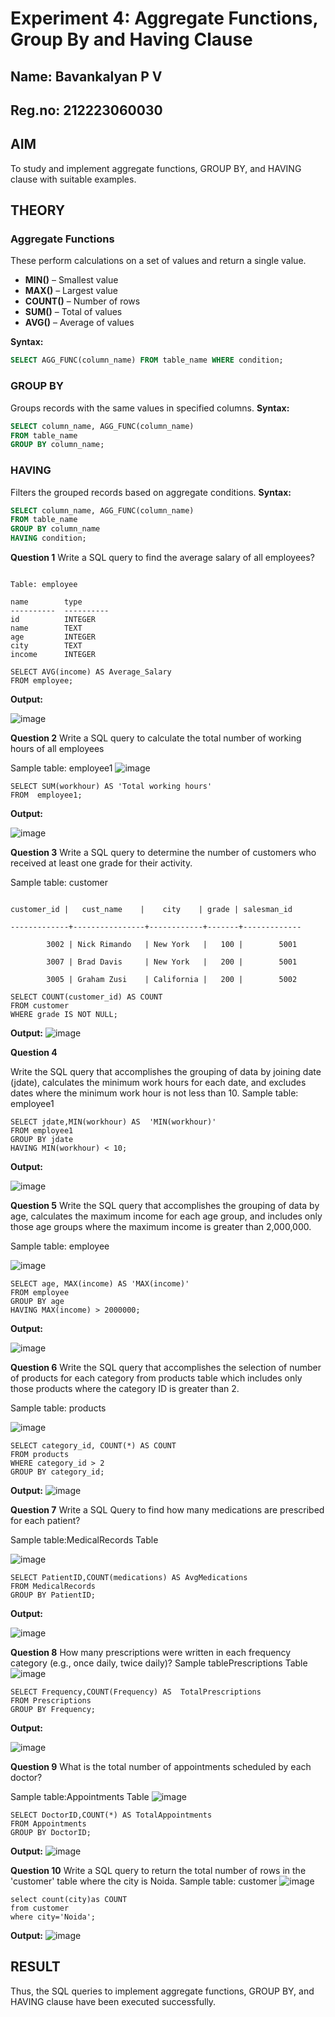 # Experiment 4: Aggregate Functions, Group By and Having Clause
## Name: Bavankalyan P V
## Reg.no: 212223060030
## AIM
To study and implement aggregate functions, GROUP BY, and HAVING clause with suitable examples.

## THEORY

### Aggregate Functions
These perform calculations on a set of values and return a single value.

- **MIN()** – Smallest value  
- **MAX()** – Largest value  
- **COUNT()** – Number of rows  
- **SUM()** – Total of values  
- **AVG()** – Average of values

**Syntax:**
```sql
SELECT AGG_FUNC(column_name) FROM table_name WHERE condition;
```
### GROUP BY
Groups records with the same values in specified columns.
**Syntax:**
```sql
SELECT column_name, AGG_FUNC(column_name)
FROM table_name
GROUP BY column_name;
```
### HAVING
Filters the grouped records based on aggregate conditions.
**Syntax:**
```sql
SELECT column_name, AGG_FUNC(column_name)
FROM table_name
GROUP BY column_name
HAVING condition;
```

**Question 1**
Write a SQL query to  find the average salary of all employees?
~~~

Table: employee

name        type
----------  ----------
id          INTEGER
name        TEXT
age         INTEGER
city        TEXT
income      INTEGER
~~~
~~~
SELECT AVG(income) AS Average_Salary
FROM employee;
~~~

**Output:**

![image](https://github.com/user-attachments/assets/fed8cfc8-41ca-4580-9e56-6997f450eaa5)


**Question 2**
Write a SQL query to calculate the total number of working hours of all employees

Sample table: employee1
![image](https://github.com/user-attachments/assets/8670e8dc-537c-4836-b33f-fbfe31675d9d)
~~~
SELECT SUM(workhour) AS 'Total working hours'
FROM  employee1;
~~~


**Output:**

![image](https://github.com/user-attachments/assets/b4340e8f-832f-4fe7-951a-cc2a87aea425)


**Question 3**
Write a SQL query to determine the number of customers who received at least one grade for their activity.

Sample table: customer
~~~

customer_id |   cust_name    |    city    | grade | salesman_id 

-------------+----------------+------------+-------+-------------

        3002 | Nick Rimando   | New York   |   100 |        5001

        3007 | Brad Davis     | New York   |   200 |        5001

        3005 | Graham Zusi    | California |   200 |        5002
~~~
~~~
SELECT COUNT(customer_id) AS COUNT
FROM customer
WHERE grade IS NOT NULL;
~~~

**Output:**
![image](https://github.com/user-attachments/assets/85c50c99-0953-4c04-815d-412ab6d079a3)



**Question 4**

Write the SQL query that accomplishes the grouping of data by joining date (jdate), calculates the minimum work hours for each date, and excludes dates where the minimum work hour is not less than 10.
Sample table: employee1

~~~
SELECT jdate,MIN(workhour) AS  'MIN(workhour)'
FROM employee1
GROUP BY jdate
HAVING MIN(workhour) < 10;
~~~

**Output:**

![image](https://github.com/user-attachments/assets/03b60ef7-4969-4337-abf5-34b06025e263)

**Question 5**
Write the SQL query that accomplishes the grouping of data by age, calculates the maximum income for each age group, and includes only those age groups where the maximum income is greater than 2,000,000.

Sample table: employee

![image](https://github.com/user-attachments/assets/15eaa93f-2263-40b6-bd81-7488b1f2a65c)
~~~
SELECT age, MAX(income) AS 'MAX(income)'
FROM employee
GROUP BY age
HAVING MAX(income) > 2000000;
~~~

**Output:**

![image](https://github.com/user-attachments/assets/f37a3da9-6e90-419f-befc-d0eeeb1fa312)


**Question 6**
Write the SQL query that accomplishes the selection of number of products for each category from products table which includes only those products where the category ID is greater than 2.

Sample table: products

![image](https://github.com/user-attachments/assets/042e49b9-6623-459e-b953-57088965246d)

~~~
SELECT category_id, COUNT(*) AS COUNT
FROM products
WHERE category_id > 2
GROUP BY category_id;
~~~

**Output:**
![image](https://github.com/user-attachments/assets/8c58d744-9066-432c-9f73-1eda446f66df)



**Question 7**
Write a SQL Query to find how many medications are prescribed for each patient?

Sample table:MedicalRecords Table

![image](https://github.com/user-attachments/assets/271b0f32-9d6b-4026-a0bc-79ff2b2a9b72)
~~~
SELECT PatientID,COUNT(medications) AS AvgMedications
FROM MedicalRecords
GROUP BY PatientID;
~~~

**Output:**

![image](https://github.com/user-attachments/assets/a2a7478f-ab2e-4af6-be6d-959084185afb)

**Question 8**
How many prescriptions were written in each frequency category (e.g., once daily, twice daily)?
Sample tablePrescriptions Table
![image](https://github.com/user-attachments/assets/63e13b53-4879-4a1e-ad4c-4057ba1ef7c1)
~~~
SELECT Frequency,COUNT(Frequency) AS  TotalPrescriptions
FROM Prescriptions 
GROUP BY Frequency;
~~~

**Output:**

![image](https://github.com/user-attachments/assets/f01920a5-ee06-4a9c-8864-aa5d6f8700ad)


**Question 9**
What is the total number of appointments scheduled by each doctor?

Sample table:Appointments Table
![image](https://github.com/user-attachments/assets/e1c0ca74-ec1a-4d65-8081-36ae3dc39099)
~~~
SELECT DoctorID,COUNT(*) AS TotalAppointments
FROM Appointments 
GROUP BY DoctorID;
~~~

**Output:**
![image](https://github.com/user-attachments/assets/e24bca3c-0a16-4ca7-9e86-674bb675844a)



**Question 10**
Write a SQL query to return the total number of rows in the 'customer' table where the city is Noida.
Sample table: customer
![image](https://github.com/user-attachments/assets/dbb27646-4b8d-4c18-8827-5659cfae35fe)
~~~
select count(city)as COUNT
from customer
where city='Noida';
~~~


**Output:**
![image](https://github.com/user-attachments/assets/04e98da2-e773-4544-8c2b-6bdca5090687)





## RESULT
Thus, the SQL queries to implement aggregate functions, GROUP BY, and HAVING clause have been executed successfully.
